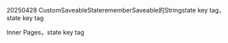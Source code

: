 20250428 CustomSaveableStaterememberSaveable的Stringstate key tag，state key tag


Inner Pages，state key tag
